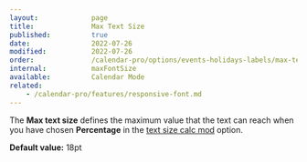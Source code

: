 ```yaml
---
layout:             page
title:              Max Text Size
published:          true
date:               2022-07-26
modified:           2022-07-26
order:              /calendar-pro/options/events-holidays-labels/max-text-size
internal:           maxFontSize
available:          Calendar Mode
related:
    - /calendar-pro/features/responsive-font.md
---
```

The **Max text size** defines the maximum value that the text can reach when you have chosen **Percentage** in the [text size calc mod](./size-calc.md) option.

**Default value:** 18pt
